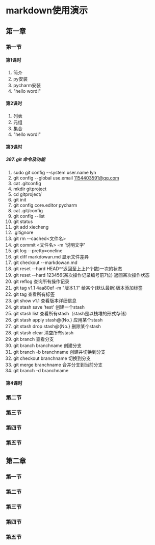 # markdown使用演示

## 第一章
### 第一节
#### 第1课时
1. 简介
2. py安装
3. pycharm安装
4. "hello word!"
#### 第2课时
1. 列表
2. 元组
3. 集合
4. "hello word!"
#### 第3课时
##### 387. git 命令及功能

1. sudo git config --system user.name lyn 
2. git config --global use.email 1154403591@qq.com 
3. cat .gitconfig
4. mkdir gitproject 
5. cd gitproject/
6. git init
7. git config core.editor pycharm
8. cat .git/config
9. git config --list
10. git status 
11. git add xiecheng
12. .gitignore
13. git rm --cached<文件名>
14. git commit <文件名> -m '说明文字'
15. git log --pretty=oneline
16. git diff markdowan.md 显示文件差异
17. git checkout --markdowan.md 
18. git reset --hard HEAD^^返回至上上(^个数)一次的状态
19. git reset --hard 123456(某次操作记录编号前7位) 返回某次操作状态
20. git reflog 查询所有操作记录
21. git tag v1.1 4aa80ef -m "版本1.1" 给某个(默认最新)版本添加标签
22. git tag 查看所有标签
23. git show v1.1 查看版本详细信息
24. git stash save 'test' 创建一个stash
25. git stash list 查看所有stash（stash是以栈堆的形式存储）
25. git stash apply stash@{No.} 应用某个stash
26. git stash drop stash@{No.} 删除某个stash
27. git stash clear 清空所有stash
28. git branch 查看分支
29. git branch branchname 创建分支
30. git branch -b branchname 创建并切换到分支 
31. git checkout branchname 切换到分支 
32. git merge branchname 合并分支到当前分支
33. git branch -d branchname


#### 第4课时

### 第二节
### 第三节
### 第四节
### 第五节

## 第二章
### 第一节
### 第二节
### 第三节
### 第四节
### 第五节
